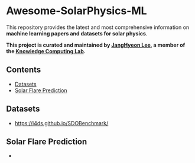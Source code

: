 # Awesome-SolarPhysics-ML

This repository provides the latest and most comprehensive information on **machine learning papers and datasets for solar physics**.

**This project is curated and maintained by [JangHyeon Lee](https://janghyeon-lee.github.io/), a member of the [Knowledge Computing Lab](https://knowledge-computing.github.io/).**

## Contents
- [Datasets](#datasets)
- [Solar Flare Prediction](#solar-flare-prediction)

## Datasets
- https://i4ds.github.io/SDOBenchmark/

## Solar Flare Prediction
- 
